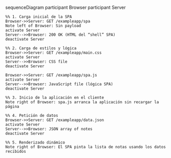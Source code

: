 sequenceDiagram
    participant Browser
    participant Server

    %% 1. Carga inicial de la SPA
    Browser->>Server: GET /exampleapp/spa  
    Note left of Browser: Sin payload  
    activate Server
    Server-->>Browser: 200 OK (HTML del “shell” SPA)  
    deactivate Server

    %% 2. Carga de estilos y lógica
    Browser->>Server: GET /exampleapp/main.css  
    activate Server
    Server-->>Browser: CSS file  
    deactivate Server

    Browser->>Server: GET /exampleapp/spa.js  
    activate Server
    Server-->>Browser: JavaScript file (lógica SPA)  
    deactivate Server

    %% 3. Inicio de la aplicación en el cliente
    Note right of Browser: spa.js arranca la aplicación sin recargar la página

    %% 4. Petición de datos
    Browser->>Server: GET /exampleapp/data.json  
    activate Server
    Server-->>Browser: JSON array of notes  
    deactivate Server

    %% 5. Renderizado dinámico
    Note right of Browser: El SPA pinta la lista de notas usando los datos recibidos
